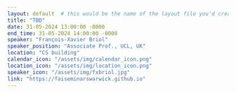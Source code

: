 ```yaml
---
layout: default  # this would be the name of the layout file you'd create for events
title: "TBD"
date: 31-05-2024 13:00:00 -0000
end_time: 31-05-2024 14:00:00 -0000
speaker: "François-Xavier Briol"
speaker_position: "Associate Prof., UCL, UK"
location: "CS building"
calendar_icon: "/assets/img/calendar_icon.png"
location_icon: "/assets/img/location_icon.png"
speaker_icon: "/assets/img/fxbriol.jpg"
link: "https://faiseminarswarwick.github.io"
---
```



